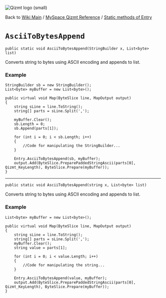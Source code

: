 <a href='Hidden comment: Image:'></a><img src='http://qizmt.googlecode.com/svn/wiki/images/Qizmt_logo_small.png' alt='Qizmt logo (small)' />

Back to <a href='Hidden comment: Link:'></a>[Wiki Main](Main.md) / [MySpace Qizmt Reference](MySpaceQizmtReference.md) / [Static methods of Entry](MySpaceQizmtReferenceEntryStaticMethods.md)



# `AsciiToBytesAppend` #
`public static void AsciiToBytesAppend(StringBuilder x, List<byte> list)`

Converts string to bytes using ASCII encoding and appends to list.

### Example ###
```
StringBuilder sb = new StringBuilder();
List<byte> myBuffer = new List<byte>();

public virtual void Map(ByteSlice line, MapOutput output)
{
    string sLine = line.ToString();
    string[] parts = sLine.Split(',');

    myBuffer.Clear();
    sb.Length = 0;
    sb.Append(parts[1]);

    for (int i = 0; i < sb.Length; i++)
    {
        //Code for manipulating the StringBuilder...                  
    }

    Entry.AsciiToBytesAppend(sb, myBuffer);
    output.Add(ByteSlice.PreparePaddedStringAscii(parts[0], Qizmt_KeyLength), ByteSlice.Prepare(myBuffer));
} 
```

---




`public static void AsciiToBytesAppend(string x, List<byte> list)`

Converts string to bytes using ASCII encoding and appends to list.

### Example ###
```
List<byte> myBuffer = new List<byte>();

public virtual void Map(ByteSlice line, MapOutput output)
{
    string sLine = line.ToString();
    string[] parts = sLine.Split(',');
    myBuffer.Clear();
    string value = parts[1];

    for (int i = 0; i < value.Length; i++)
    {
        //Code for manipulating the string...                  
    }

    Entry.AsciiToBytesAppend(value, myBuffer);
    output.Add(ByteSlice.PreparePaddedStringAscii(parts[0], Qizmt_KeyLength), ByteSlice.Prepare(myBuffer));
} 
```